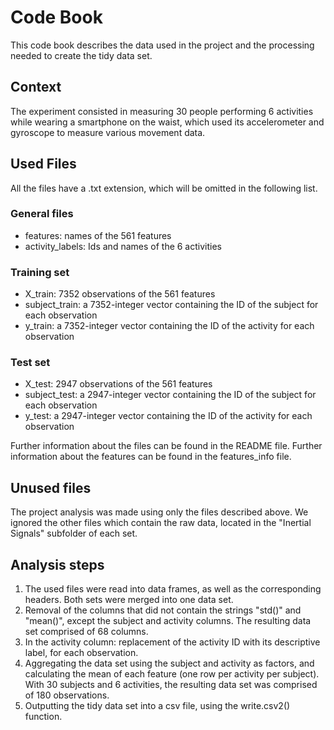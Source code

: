 # Code Book
This code book describes the data used in the project and the processing needed to create the tidy data set.

## Context
The experiment consisted in measuring 30 people performing 6 activities while wearing a smartphone on the waist, which used its accelerometer and gyroscope to measure various movement data.

## Used Files
All the files have a .txt extension, which will be omitted in the following list.

### General files
* features: names of the 561 features
* activity_labels: Ids and names of the 6 activities

### Training set
* X_train: 7352 observations of the 561 features
* subject_train: a 7352-integer vector containing the ID of the subject for each observation
* y_train: a 7352-integer vector containing the ID of the activity for each observation

### Test set
* X_test: 2947 observations of the 561 features
* subject_test: a 2947-integer vector containing the ID of the subject for each observation
* y_test: a 2947-integer vector containing the ID of the activity for each observation

Further information about the files can be found in the README file.
Further information about the features can be found in the features_info file.

## Unused files
The project analysis was made using only the files described above. We ignored the other files which contain the raw data, located in the "Inertial Signals" subfolder of each set. 

## Analysis steps
1. The used files were read into data frames, as well as the corresponding headers. Both sets were merged into one data set.
2. Removal of the columns that did not contain the strings "std()" and "mean()", except the subject and activity columns. The resulting data set comprised of 68 columns.
3. In the activity column: replacement of the activity ID with its descriptive label, for each observation.
4. Aggregating the data set using the subject and activity as factors, and calculating the mean of each feature (one row per activity per subject). With 30 subjects and 6 activities, the resulting data set was comprised of 180 observations.
5. Outputting the tidy data set into a csv file, using the write.csv2() function.
